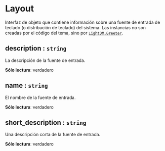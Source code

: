 # Layout
Interfaz de objeto que contiene información sobre una fuente de entrada de teclado
(o distribución de teclado) del sistema. Las instancias no son creadas por el código
del tema, sino por [`LightDM.Greeter`](Greeter.html).

## description : <code>string</code>
La descripción de la fuente de entrada.

**Sólo lectura**: verdadero

## name : <code>string</code>
El nombre de la fuente de entrada.

**Sólo lectura**: verdadero

## short\_description : <code>string</code>
Una descripción corta de la fuente de entrada.

**Sólo lectura**: verdadero
